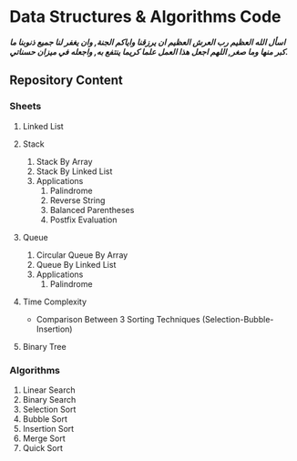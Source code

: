 # Data Structures &amp; Algorithms Code

***اسأل الله العظيم رب العرش العظيم ان يرزقنا واياكم الجنة,
وان يغفر لنا جميع ذنوبنا ما  كبر منها وما صغر,
اللهم اجعل هذا العمل علما كريما ينتفع به, واجعله في ميزان حسناتي.***

## Repository Content
### Sheets
 1. Linked List
 2. Stack
     
    1. Stack By Array
    2. Stack By Linked List   
    3. Applications
       1. Palindrome
       2. Reverse String
       3. Balanced Parentheses  
       4. Postfix Evaluation
3. Queue
     
    1. Circular Queue By Array
    2. Queue By Linked List   
    3. Applications
       1. Palindrome
4. Time Complexity 
    * Comparison Between 3 Sorting Techniques (Selection-Bubble-Insertion)
5. Binary Tree

### Algorithms

1. Linear Search
2. Binary Search      
3. Selection Sort
4. Bubble Sort
5. Insertion Sort    
6. Merge Sort
7. Quick Sort    
       
       
